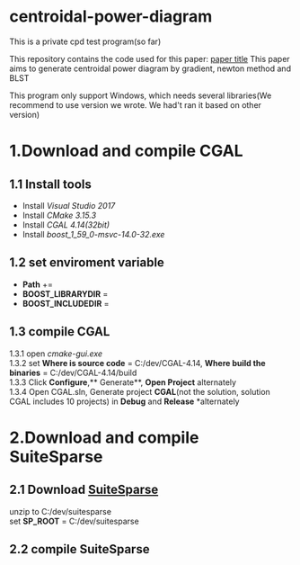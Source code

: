 # centroidal-power-diagram
This is a private cpd test program(so far)

This repository contains the code used for this paper:
[paper title](111.231.57.188)
This paper aims to generate centroidal power diagram by gradient, newton method and BLST


This program only support Windows, which needs several libraries(We recommend to use version we wrote. We had't ran it based on other version)

# 1.Download and compile CGAL
## 1.1 Install tools
* Install *Visual Studio 2017*
* Install *CMake 3.15.3*
* Install *CGAL 4.14(32bit)*
* Install *boost_1_59_0-msvc-14.0-32.exe*

## 1.2 set enviroment variable
* **Path** += 
* **BOOST_LIBRARYDIR** = 
* **BOOST_INCLUDEDIR** = 

## 1.3 compile CGAL
1.3.1 open *cmake-gui.exe*  
1.3.2 set **Where is source code** = C:/dev/CGAL-4.14, **Where build the binaries** = C:/dev/CGAL-4.14/build  
1.3.3 Click **Configure**,** Generate**, **Open Project** alternately  
1.3.4 Open CGAL.sln, Generate project **CGAL**(not the solution, solution CGAL includes 10 projects) in **Debug** and **Release** *alternately  

# 2.Download and compile SuiteSparse
## 2.1 Download [SuiteSparse](https://github.com/jlblancoc/suitesparse-metis-for-windows)
unzip to C:/dev/suitesparse  
set **SP_ROOT** = C:/dev/suitesparse
## 2.2 compile SuiteSparse



